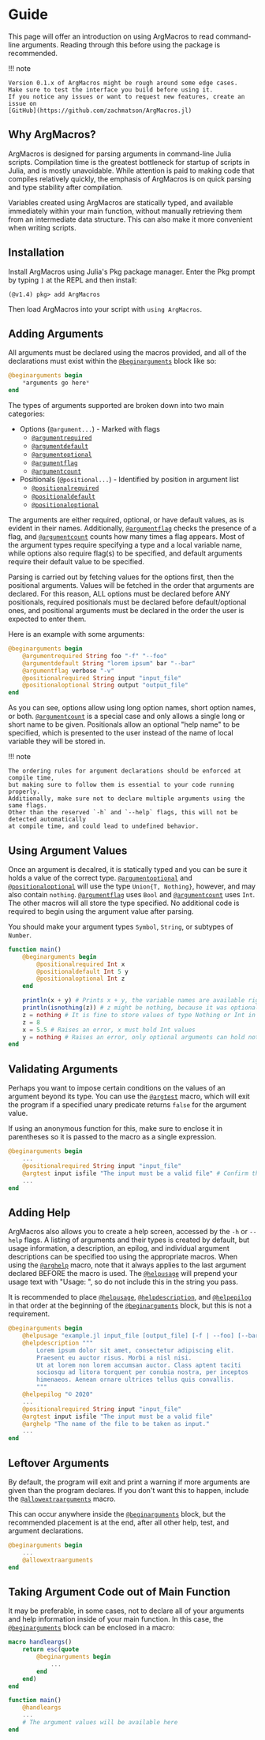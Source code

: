 # Guide

This page will offer an introduction on using ArgMacros to read command-line arguments.
Reading through this before using the package is recommended.

!!! note

    Version 0.1.x of ArgMacros might be rough around some edge cases. 
    Make sure to test the interface you build before using it.
    If you notice any issues or want to request new features, create an issue on
    [GitHub](https://github.com/zachmatson/ArgMacros.jl)

## Why ArgMacros?

ArgMacros is designed for parsing arguments in command-line Julia scripts.
Compilation time is the greatest bottleneck for startup of scripts in Julia,
and is mostly unavoidable. While attention is paid to making
code that compiles relatively quickly, the emphasis of ArgMacros is on quick
parsing and type stability after compilation. 

Variables created using ArgMacros are statically typed,
and available immediately within your main function, without manually 
retrieving them from an intermediate data structure. This can also make it
more convenient when writing scripts.

## Installation

Install ArgMacros using Julia's Pkg package manager. Enter the Pkg prompt
by typing `]` at the REPL and then install:

```julia-repl
(@v1.4) pkg> add ArgMacros
```

Then load ArgMacros into your script with `using ArgMacros`.

## Adding Arguments

All arguments must be declared using the macros provided, and all of the declarations must
exist within the [`@beginarguments`](@ref) block like so:
```julia
@beginarguments begin
    *arguments go here*
end
```

The types of arguments supported are broken down into two main categories:
* Options (`@argument...`) - Marked with flags
  - [`@argumentrequired`](@ref)
  - [`@argumentdefault`](@ref)
  - [`@argumentoptional`](@ref)
  - [`@argumentflag`](@ref)
  - [`@argumentcount`](@ref)
* Positionals (`@positional...`) - Identified by position in argument list
  - [`@positionalrequired`](@ref)
  - [`@positionaldefault`](@ref)
  - [`@positionaloptional`](@ref)

The arguments are either required, optional, or have default values, as is evident
in their names. Additionally, [`@argumentflag`](@ref) checks the presence of a flag,
and [`@argumentcount`](@ref) counts how many times a flag appears. Most of the argument
types require specifying a type and a local variable name, while options also require flag(s)
to be specified, and default arguments require their default value to be specified.

Parsing is carried out by fetching values for the options first, then the positional
arguments. Values will be fetched in the order that arguments are declared. 
For this reason, ALL options must be declared before ANY positionals, required 
positionals must be declared before default/optional ones, and positional arguments
must be declared in the order the user is expected to enter them.

Here is an example with some arguments:
```julia
@beginarguments begin
    @argumentrequired String foo "-f" "--foo"
    @argumentdefault String "lorem ipsum" bar "--bar"
    @argumentflag verbose "-v"
    @positionalrequired String input "input_file"
    @positionaloptional String output "output_file"
end
```

As you can see, options allow using long option names, short option names, or both.
[`@argumentcount`](@ref) is a special case and only allows a single long or short name to be given.
Positionals allow an optional "help name" to be specified, which is presented to the user instead
of the name of local variable they will be stored in.

!!! note

    The ordering rules for argument declarations should be enforced at compile time,
    but making sure to follow them is essential to your code running properly.
    Additionally, make sure not to declare multiple arguments using the same flags.
    Other than the reserved `-h` and `--help` flags, this will not be detected automatically
    at compile time, and could lead to undefined behavior. 

## Using Argument Values

Once an argument is decalred, it is statically typed and you can be sure it holds a value of the
correct type. [`@argumentoptional`](@ref) and [`@positionaloptional`](@ref) will use the type `Union{T, Nothing}`,
however, and may also contain `nothing`. [`@argumentflag`](@ref) uses `Bool` and [`@argumentcount`](@ref) uses `Int`.
The other macros will all store the type specified. No additional code is required to begin using the 
argument value after parsing.

You should make your argument types `Symbol`, `String`, or subtypes of `Number`.

```julia
function main()
    @beginarguments begin
        @positionalrequired Int x
        @positionaldefault Int 5 y
        @positionaloptional Int z
    end

    println(x + y) # Prints x + y, the variable names are available right away and must be Ints
    println(isnothing(z)) # z might be nothing, because it was optional
    z = nothing # It is fine to store values of type Nothing or Int in z now
    z = 8
    x = 5.5 # Raises an error, x must hold Int values
    y = nothing # Raises an error, only optional arguments can hold nothing
end
```

## Validating Arguments

Perhaps you want to impose certain conditions on the values of an argument beyond its type.
You can use the [`@argtest`](@ref) macro, which will exit the program if a specified unary predicate returns
`false` for the argument value.

If using an anonymous function for this, make sure to enclose it in parentheses so it is passed to the 
macro as a single expression.

```julia
@beginarguments begin
    ...
    @positionalrequired String input "input_file"
    @argtest input isfile "The input must be a valid file" # Confirm that the input file really exists
    ...
end
```

## Adding Help

ArgMacros also allows you to create a help screen, accessed by the `-h` or `--help` flags.
A listing of arguments and their types is created by default, but usage information, 
a description, an epilog, and individual argument descriptions can be specified too using the appropriate macros.
When using the [`@arghelp`](@ref) macro, note that it always applies to the last argument declared BEFORE the macro is used.
The [`@helpusage`](@ref) will prepend your usage text with "Usage: ", so do not include this in the string you pass.

It is recommended to place [`@helpusage`](@ref), [`@helpdescription`](@ref), and [`@helpepilog`](@ref) in that order at the
beginning of the [`@beginarguments`](@ref) block, but this is not a requirement.

```julia
@beginarguments begin
    @helpusage "example.jl input_file [output_file] [-f | --foo] [--bar] [-v]"
    @helpdescription """
        Lorem ipsum dolor sit amet, consectetur adipiscing elit.
        Praesent eu auctor risus. Morbi a nisl nisi.
        Ut at lorem non lorem accumsan auctor. Class aptent taciti
        sociosqu ad litora torquent per conubia nostra, per inceptos
        himenaeos. Aenean ornare ultrices tellus quis convallis.
        """
    @helpepilog "© 2020"
    ...
    @positionalrequired String input "input_file"
    @argtest input isfile "The input must be a valid file"
    @arghelp "The name of the file to be taken as input."
    ...
end
```

## Leftover Arguments

By default, the program will exit and print a warning if more arguments are given than the program declares.
If you don't want this to happen, include the [`@allowextraarguments`](@ref) macro.

This can occur anywhere inside the [`@beginarguments`](@ref) block, but the recommended placement is at the end,
after all other help, test, and argument declarations.

```julia
@beginarguments begin
    ...
    @allowextraarguments
end
```

## Taking Argument Code out of Main Function

It may be preferable, in some cases, not to declare all of your arguments and help information
inside of your main function. In this case, the [`@beginarguments`](@ref) block can be enclosed
in a macro:

```julia
macro handleargs()
    return esc(quote
        @beginarguments begin
            ...
        end
    end)
end

function main()
    @handleargs
    ...
    # The argument values will be available here
end
```
